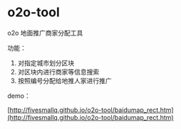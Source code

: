 # o2o-tool
o2o 地面推广商家分配工具


功能：

1. 对指定城市划分区块
2. 对区块内进行商家等信息搜索
3. 按照编号分配给地推人家进行推广

demo：

[http://fivesmallq.github.io/o2o-tool/baidumap_rect.htm](http://fivesmallq.github.io/o2o-tool/baidumap_rect.htm)
